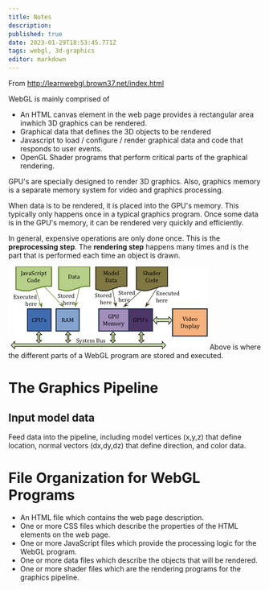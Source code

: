 ```yaml
---
title: Notes
description: 
published: true
date: 2023-01-29T18:53:45.771Z
tags: webgl, 3d-graphics
editor: markdown
---
```


From http://learnwebgl.brown37.net/index.html


WebGL is mainly comprised of
- An HTML canvas element in the web page provides a rectangular area inwhich 3D graphics can be rendered.
- Graphical data that defines the 3D objects to be rendered
- Javascript to load / configure / render graphical data and code that responds to user events.
- OpenGL Shader programs that perform critical parts of the graphical rendering.


GPU's are specially designed to render 3D graphics. Also, graphics memory is a separate memory system for video and graphics processing. 

When data is to be rendered, it is placed into the GPU's memory. This typically only happens once in a typical graphics program. Once some data is in the GPU's memory, it can be rendered very quickly and efficiently. 

In general, expensive operations are only done once. This is the **preprocessing step**. The **rendering step** happens many times and is the part that is performed each time an object is drawn.


![data_location.png](/data_location.png)
Above is where the different parts of a WebGL program are stored and executed.


# The Graphics Pipeline
## Input model data
Feed data into the pipeline, including model vertices (x,y,z) that define location, normal vectors (dx,dy,dz) that define direction, and color data.

# File Organization for WebGL Programs
- An HTML file which contains the web page description.
- One or more CSS files which describe the properties of the HTML elements on the web page.
- One or more JavaScript files which provide the processing logic for the WebGL program.
- One or more data files which describe the objects that will be rendered.
- One or more shader files which are the rendering programs for the graphics pipeline.
